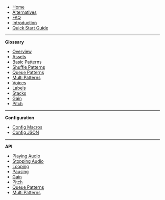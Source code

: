 -    [Home](README)
-    [Alternatives](Alternatives)
-    [FAQ](faq)
-    [Introduction](Introduction)
-    [Quick Start Guide](Quick-Start-Guide)

---

**Glossary**

-    [Overview](Overview)
-    [Assets](Assets)
-    [Basic Patterns](Basic-Patterns)
-    [Shuffle Patterns](Shuffle-Patterns)
-    [Queue Patterns](Queue-Patterns)
-    [Multi Patterns](Multi-Patterns)
-    [Voices](Voices)
-    [Labels](Labels)
-    [Stacks](Stacks)
-    [Gain](Gain)
-    [Pitch](Pitch)

---

**Configuration**

-    [Config Macros](Config-Macros)
-    [Config JSON](Config-JSON)

---

**API**

-    [Playing Audio](Playing-Audio)
-    [Stopping Audio](Stopping-Audio)
-    [Looping](Looping)
-    [Pausing](Pausing)
-    [Gain](Gain-Functions)
-    [Pitch](Pitch-Functions)
-    [Queue Patterns](Queue-Pattern-Functions)
-    [Multi Patterns](Multi-Pattern-Functions)